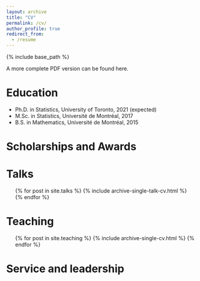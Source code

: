 ```yaml
---
layout: archive
title: "CV"
permalink: /cv/
author_profile: true
redirect_from:
  - /resume
---
```


{% include base_path %}

A more complete PDF version can be found here.

Education
======
* Ph.D. in Statistics, University of Toronto, 2021 (expected)
* M.Sc. in Statistics, Université de Montréal, 2017
* B.S. in Mathematics, Université de Montréal, 2015

Scholarships and Awards
======

<!---
Publications
======
  <ul>{% for post in site.publications %}
    {% include archive-single-cv.html %}
  {% endfor %}</ul>
--->

Talks
======
  <ul>{% for post in site.talks %}
    {% include archive-single-talk-cv.html %}
  {% endfor %}</ul>
  
Teaching
======
  <ul>{% for post in site.teaching %}
    {% include archive-single-cv.html %}
  {% endfor %}</ul>
  
Service and leadership
======
